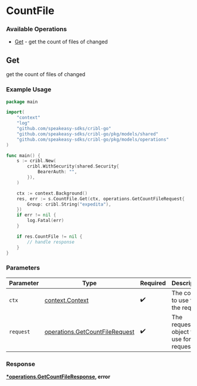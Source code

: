 # CountFile

### Available Operations

* [Get](#get) - get the count of files of changed

## Get

get the count of files of changed

### Example Usage

```go
package main

import(
	"context"
	"log"
	"github.com/speakeasy-sdks/cribl-go"
	"github.com/speakeasy-sdks/cribl-go/pkg/models/shared"
	"github.com/speakeasy-sdks/cribl-go/pkg/models/operations"
)

func main() {
    s := cribl.New(
        cribl.WithSecurity(shared.Security{
            BearerAuth: "",
        }),
    )

    ctx := context.Background()
    res, err := s.CountFile.Get(ctx, operations.GetCountFileRequest{
        Group: cribl.String("expedita"),
    })
    if err != nil {
        log.Fatal(err)
    }

    if res.CountFile != nil {
        // handle response
    }
}
```

### Parameters

| Parameter                                                                        | Type                                                                             | Required                                                                         | Description                                                                      |
| -------------------------------------------------------------------------------- | -------------------------------------------------------------------------------- | -------------------------------------------------------------------------------- | -------------------------------------------------------------------------------- |
| `ctx`                                                                            | [context.Context](https://pkg.go.dev/context#Context)                            | :heavy_check_mark:                                                               | The context to use for the request.                                              |
| `request`                                                                        | [operations.GetCountFileRequest](../../models/operations/getcountfilerequest.md) | :heavy_check_mark:                                                               | The request object to use for the request.                                       |


### Response

**[*operations.GetCountFileResponse](../../models/operations/getcountfileresponse.md), error**

